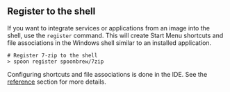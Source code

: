 ## Register to the shell

If you want to integrate services or applications from an image into the shell, use the `register` command. This will create Start Menu shortcuts and file associations in the Windows shell similar to an installed application.

```
# Register 7-zip to the shell
> spoon register spoonbrew/7zip
```

Configuring shortcuts and file associations is done in the IDE. See the [reference](/docs/reference#ide) section for more details.
